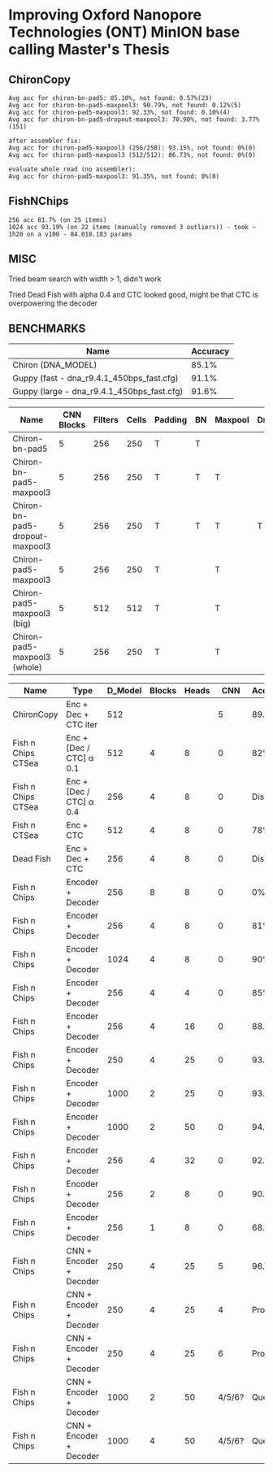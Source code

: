 # Improving Oxford Nanopore Technologies (ONT) MinION base calling Master's Thesis

## ChironCopy

```
Avg acc for chiron-bn-pad5: 85.10%, not found: 0.57%(23)
Avg acc for chiron-bn-pad5-maxpool3: 90.79%, not found: 0.12%(5)
Avg acc for chiron-pad5-maxpool3: 92.33%, not found: 0.10%(4)
Avg acc for chiron-bn-pad5-dropout-maxpool3: 70.90%, not found: 3.77%(151)

after assembler fix:
Avg acc for chiron-pad5-maxpool3 (256/250): 93.15%, not found: 0%(0)
Avg acc for chiron-pad5-maxpool3 (512/512): 86.73%, not found: 0%(0)

evaluate whole read (no assembler):
Avg acc for chiron-pad5-maxpool3: 91.35%, not found: 0%(0)
```

## FishNChips

```
256 acc 81.7% (on 25 items)
1024 acc 93.19% (on 22 items (manually removed 3 outliers)) - took ~ 1h20 on a v100 - 84.018.183 params
```

## MISC
Tried beam search with width > 1, didn't work

Tried Dead Fish with alpha 0.4 and CTC looked good, might be that CTC is overpowering the decoder

## BENCHMARKS

| Name                                       | Accuracy |
|--------------------------------------------|----------|
| Chiron (DNA_MODEL)                         | 85.1%    |
| Guppy (fast  - dna_r9.4.1_450bps_fast.cfg) | 91.1%    |
| Guppy (large - dna_r9.4.1_450bps_fast.cfg) | 91.6%    |

| Name                            | CNN Blocks | Filters | Cells | Padding | BN | Maxpool | Dropout | Accuracy   |
|---------------------------------|------------|---------|-------|---------|----|---------|---------|------------|
| Chiron-bn-pad5                  | 5          | 256     | 250   | T       | T  |         |         | 85.10%     |
| Chiron-bn-pad5-maxpool3         | 5          | 256     | 250   | T       | T  | T       |         | 90.79%     |
| Chiron-bn-pad5-dropout-maxpool3 | 5          | 256     | 250   | T       | T  | T       | T       | 70.90%  *  |
| Chiron-pad5-maxpool3            | 5          | 256     | 250   | T       |    | T       |         | 93.15%     |
| Chiron-pad5-maxpool3 (big)      | 5          | 512     | 512   | T       |    | T       |         | 86.73%     |
| Chiron-pad5-maxpool3 (whole)    | 5          | 256     | 250   | T       |    | T       |         | 91.35%     |

| Name               | Type                    | D_Model | Blocks | Heads | CNN    | Accuracy |
|--------------------|-------------------------|---------|--------|-------|--------|----------|
| ChironCopy         | Enc + Dec + CTC iter    | 512     |        |       | 5      | 89.72%   |
| Fish n Chips CTSea | Enc + [Dec / CTC] α 0.1 | 512     | 4      | 8     | 0      | 82%      |
| Fish n Chips CTSea | Enc + [Dec / CTC] α 0.4 | 256     | 4      | 8     | 0      | Disaster |
| Fish n CTSea       | Enc + CTC               | 512     | 4      | 8     | 0      | 78%      |
| Dead Fish          | Enc + Dec + CTC         | 256     | 4      | 8     | 0      | Disaster |
| Fish n Chips       | Encoder + Decoder       | 256     | 8      | 8     | 0      | 0%       |
| Fish n Chips       | Encoder + Decoder       | 256     | 4      | 8     | 0      | 81%      |
| Fish n Chips       | Encoder + Decoder       | 1024    | 4      | 8     | 0      | 90%      |
| Fish n Chips       | Encoder + Decoder       | 256     | 4      | 4     | 0      | 85%      |
| Fish n Chips       | Encoder + Decoder       | 256     | 4      | 16    | 0      | 88.7%    |
| Fish n Chips       | Encoder + Decoder       | 250     | 4      | 25    | 0      | 93.41%   |
| Fish n Chips       | Encoder + Decoder       | 1000    | 2      | 25    | 0      | 93.86%   |
| Fish n Chips       | Encoder + Decoder       | 1000    | 2      | 50    | 0      | 94.37    |
| Fish n Chips       | Encoder + Decoder       | 256     | 4      | 32    | 0      | 92.62%   |
| Fish n Chips       | Encoder + Decoder       | 256     | 2      | 8     | 0      | 90.74%   |
| Fish n Chips       | Encoder + Decoder       | 256     | 1      | 8     | 0      | 68.54%   |
| Fish n Chips       | CNN + Encoder + Decoder | 250     | 4      | 25    | 5      | 96.64%   |
| Fish n Chips       | CNN + Encoder + Decoder | 250     | 4      | 25    | 4      | Progress |
| Fish n Chips       | CNN + Encoder + Decoder | 250     | 4      | 25    | 6      | Progress |
| Fish n Chips       | CNN + Encoder + Decoder | 1000    | 2      | 50    | 4/5/6? | Queued   |
| Fish n Chips       | CNN + Encoder + Decoder | 1000    | 4      | 50    | 4/5/6? | Queued   |
